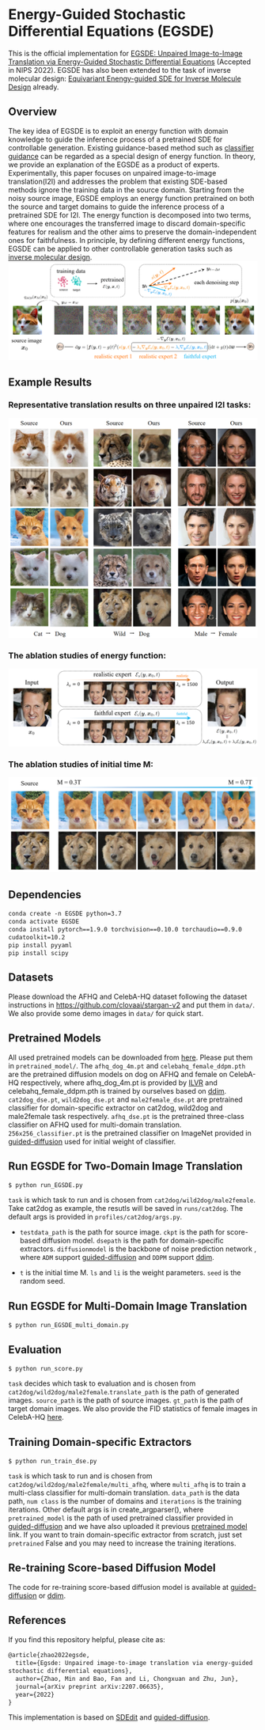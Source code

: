 # Energy-Guided Stochastic Differential Equations (EGSDE)
This is the official implementation for [EGSDE: Unpaired Image-to-Image Translation via
Energy-Guided Stochastic Differential Equations](https://arxiv.org/abs/2207.06635)  (Accepted in NIPS 2022). EGSDE has also been extended to the task of inverse molecular design: [Equivariant Enengy-guided SDE for Inverse Molecule Design](https://github.com/gracezhao1997/EEGSDE) already.
## Overview
The key idea of EGSDE is to exploit an energy function with domain knowledge 
to guide the inference process of a pretrained SDE for controllable generation.
Existing guidance-based method such as [classifier guidance](https://arxiv.org/abs/2105.05233) can be regarded as a special design of energy
function. In theory, we provide an explanation of the EGSDE as a product of experts.
Experimentally, this paper focuses on unpaired image-to-image translation(I2I) and addresses the problem that existing SDE-based methods ignore the training data in the source domain.
Starting from the noisy source image, EGSDE employs an energy function pretrained on both the source
and target domains to guide the inference process of a pretrained SDE for I2I. The energy function is decomposed into two terms, where one encourages
the transferred image to discard domain-specific features for realism and the other aims to
preserve the domain-independent ones for faithfulness. 
In principle, by defining different energy functions, EGSDE can be applied to other controllable generation tasks such as [inverse molecular design](https://arxiv.org/abs/2209.15408).
![image](figure/method.png)
## Example Results
### Representative translation results on three unpaired I2I tasks:
![image](figure/results.png)
### The ablation studies of energy function:
![image](figure/weight.png)
### The ablation studies of initial time M:
![image](figure/initial.png)
## Dependencies
```
conda create -n EGSDE python=3.7
conda activate EGSDE
conda install pytorch==1.9.0 torchvision==0.10.0 torchaudio==0.9.0 cudatoolkit=10.2
pip install pyyaml
pip install scipy
```
## Datasets
Please download the AFHQ and CelebA-HQ dataset following the dataset instructions in https://github.com/clovaai/stargan-v2 and put them in ```data/```. We also provide some demo images in ```data/``` for quick start.
## Pretrained Models
All used pretrained models can be downloaded from [here](https://drive.google.com/drive/folders/1awa0vkcWhd9LIEiS9VtGTwO5hI4WEI3G?usp=sharing). Please put them in ```pretrained_model/```.
The ```afhq_dog_4m.pt``` and ```celebahq_female_ddpm.pth``` are the pretrained diffusion models on dog on AFHQ and female on CelebA-HQ respectively, 
where afhq_dog_4m.pt is provided by [ILVR](https://github.com/jychoi118/ilvr_adm) and celebahq_female_ddpm.pth is trained by ourselves based on [ddim](https://github.com/ermongroup/ddim).
```cat2dog_dse.pt```, ```wild2dog_dse.pt``` and ```male2female_dse.pt``` are pretrained classifier for domain-specific extractor on cat2dog, wild2dog and male2female task respectively.
```afhq_dse.pt``` is the pretrained three-class classifier on AFHQ used for multi-domain translation. 
```256x256_classifier.pt``` is the pretrained classifier on ImageNet provided in [guided-diffusion](https://github.com/openai/guided-diffusion) used for initial weight of classifier.
## Run EGSDE for Two-Domain Image Translation

```
$ python run_EGSDE.py
```
```task``` is which task to run and is chosen from ```cat2dog/wild2dog/male2female```. Take cat2dog as example, the resutls will be saved in ```runs/cat2dog```. The default args is provided in ```profiles/cat2dog/args.py```.
* ```testdata_path``` is the path for source image. ```ckpt``` is the path for score-based diffusion model. ```dsepath``` is the path for domain-specific extractors. 
  ```diffusionmodel``` is the backbone of noise prediction network , where ```ADM``` support [guided-diffusion](https://github.com/openai/guided-diffusion) and ```DDPM``` support [ddim](https://github.com/ermongroup/ddim).

* ```t``` is the initial time M. ```ls``` and ```li``` is the weight parameters. ```seed``` is the random seed.
## Run EGSDE for Multi-Domain Image Translation

```
$ python run_EGSDE_multi_domain.py
```

## Evaluation
```
$ python run_score.py
```
```task``` decides which task to evaluation and is chosen from ```cat2dog/wild2dog/male2female```.```translate_path``` is the path of generated images. ```source_path``` is the path of source images. 
```gt_path``` is the path of target domain images. We also provide the FID statistics of female images in CelebA-HQ [here](https://drive.google.com/drive/folders/1awa0vkcWhd9LIEiS9VtGTwO5hI4WEI3G?usp=sharing).

## Training Domain-specific Extractors
```
$ python run_train_dse.py
```
```task``` is which task to run and is chosen from ```cat2dog/wild2dog/male2female/multi_afhq```, where ```multi_afhq``` is to train a multi-class classifier for multi-domain translation. 
```data_path``` is the data path, ```num class``` is the number of domains and ```iterations``` is the training iterations. 
Other default args is in create_argparser(), where ```pretrained_model``` is the path of used pretrained classifier provided in [guided-diffusion](https://github.com/openai/guided-diffusion) and we have also uploaded it previous [pretrained model](https://drive.google.com/drive/folders/1awa0vkcWhd9LIEiS9VtGTwO5hI4WEI3G?usp=sharing) link. 
If you want to train domain-specific extractor from scratch, just set ```pretrained``` False and you may need to increase the training iterations.
## Re-training Score-based Diffusion Model
The code for re-training score-based diffusion model is available at [guided-diffusion](https://github.com/openai/guided-diffusion) or [ddim](https://github.com/ermongroup/ddim).
## References
If you find this repository helpful, please cite as:
```
@article{zhao2022egsde,
  title={Egsde: Unpaired image-to-image translation via energy-guided stochastic differential equations},
  author={Zhao, Min and Bao, Fan and Li, Chongxuan and Zhu, Jun},
  journal={arXiv preprint arXiv:2207.06635},
  year={2022}
}
```
This implementation is based on [SDEdit](https://github.com/ermongroup/SDEdit) and [guided-diffusion](https://github.com/openai/guided-diffusion).